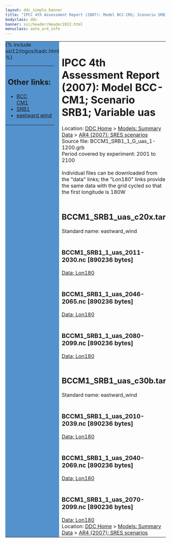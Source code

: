 ```yaml
---
layout: ddc_simple_banner
title: "IPCC 4th Assessment Report (2007): Model BCC-CM1; Scenario SRB1; Variable uas"
bodyclass: ddc
banner: ssi/header/Header2012.html
menuclass: auto_ar4_info
---
```



<table width="100%" border="0" cellspacing="0" cellpadding="0" style="border-collapse: collapse;">
<tr style="margin:0;padding:0;border:0;">
<td style="margin:0;padding:0;border:0;height:1pt;width:150pt;background:#5492CD;" valign="top" >

<div id="lh-col2" class="auto_ar4_info">
<table class="menumain" bgcolor="#5492CD" cellspacing="0" width="100%" border="0">
<tr><td>
<h2> Other links:</h2>
<ul>
<li><a href="/auto/ar4/model-BCC-CM1.html">BCC<br/>CM1</a></li>
<li><a href="/auto/ar4/scenario-SRB1.html">SRB1</a></li>
<li><a href="/auto/ar4/var-eastward_wind.html">eastward wind</a></li>
</ul>
</td></tr>
{% include ssi12/logos/badc.html %}
</table>
</div>
</td>
<td><h1>IPCC 4th Assessment Report (2007): Model BCC-CM1; Scenario SRB1; Variable uas</h1>

<!-- Breadcrumb1 -->
<div id="breadcrumb1" align="left">
Location: <a href="/index.html">DDC Home</a> > <a href="/sim/gcm_clim/">Models: Summary Data</a>
> <a href="/sim/gcm_clim/SRES_AR4/index.html">AR4 (2007): SRES scenarios</a>
</div>
<!-- End of Breadcrumb1 -->Source file: BCCM1_SRB1_1_G_uas_1-1200.grb
<br/>
Period covered by experiment: 2001 to 2100<br/>
<br/>Individual files can be downloaded from the "data" links; the "Lon180" links provide the same data
         with the grid cycled so that the first longitude is 180W<br/>
<br/><h2>BCCM1_SRB1_uas_c20x.tar</h2>
Standard name: eastward_wind<br>
<br/><h3>BCCM1_SRB1_1_uas_2011-2030.nc [890236 bytes]</h3>
<a href="/cgi-bin/downl/ar4_nc/uas/BCCM1_SRB1_1_uas_2011-2030.nc">Data; </a><a href="/cgi-bin/downl/ar4_nc/uas/BCCM1_SRB1_1_uas_2011-2030.cyto180.nc"> Lon180</a><br/>
<br/><h3>BCCM1_SRB1_1_uas_2046-2065.nc [890236 bytes]</h3>
<a href="/cgi-bin/downl/ar4_nc/uas/BCCM1_SRB1_1_uas_2046-2065.nc">Data; </a><a href="/cgi-bin/downl/ar4_nc/uas/BCCM1_SRB1_1_uas_2046-2065.cyto180.nc"> Lon180</a><br/>
<br/><h3>BCCM1_SRB1_1_uas_2080-2099.nc [890236 bytes]</h3>
<a href="/cgi-bin/downl/ar4_nc/uas/BCCM1_SRB1_1_uas_2080-2099.nc">Data; </a><a href="/cgi-bin/downl/ar4_nc/uas/BCCM1_SRB1_1_uas_2080-2099.cyto180.nc"> Lon180</a><br/>
<br/><h2>BCCM1_SRB1_uas_c30b.tar</h2>
Standard name: eastward_wind<br>
<br/><h3>BCCM1_SRB1_1_uas_2010-2039.nc [890236 bytes]</h3>
<a href="/cgi-bin/downl/ar4_nc/uas/BCCM1_SRB1_1_uas_2010-2039.nc">Data; </a><a href="/cgi-bin/downl/ar4_nc/uas/BCCM1_SRB1_1_uas_2010-2039.cyto180.nc"> Lon180</a><br/>
<br/><h3>BCCM1_SRB1_1_uas_2040-2069.nc [890236 bytes]</h3>
<a href="/cgi-bin/downl/ar4_nc/uas/BCCM1_SRB1_1_uas_2040-2069.nc">Data; </a><a href="/cgi-bin/downl/ar4_nc/uas/BCCM1_SRB1_1_uas_2040-2069.cyto180.nc"> Lon180</a><br/>
<br/><h3>BCCM1_SRB1_1_uas_2070-2099.nc [890236 bytes]</h3>
<a href="/cgi-bin/downl/ar4_nc/uas/BCCM1_SRB1_1_uas_2070-2099.nc">Data; </a><a href="/cgi-bin/downl/ar4_nc/uas/BCCM1_SRB1_1_uas_2070-2099.cyto180.nc"> Lon180</a><br/>
<!-- Breadcrumb2 -->
<div id="breadcrumb2" align="left">
Location: <a href="/index.html">DDC Home</a> > <a href="/sim/gcm_clim/">Models: Summary Data</a>
> <a href="/sim/gcm_clim/SRES_AR4/index.html">AR4 (2007): SRES scenarios</a>
</div>
<!-- End of Breadcrumb2 --></td></tr></table>

